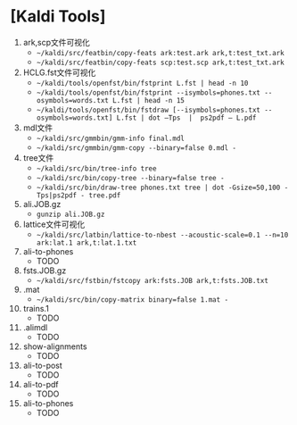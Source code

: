 # [Kaldi Tools]
1. ark,scp文件可视化
    - `~/kaldi/src/featbin/copy-feats ark:test.ark ark,t:test_txt.ark`
    - `~/kaldi/src/featbin/copy-feats scp:test.scp ark,t:test_txt.ark`
2. HCLG.fst文件可视化
    - `~/kaldi/tools/openfst/bin/fstprint L.fst | head -n 10`
    - `~/kaldi/tools/openfst/bin/fstprint --isymbols=phones.txt --osymbols=words.txt L.fst | head -n 15`
    - `~/kaldi/tools/openfst/bin/fstdraw [--isymbols=phones.txt --osymbols=words.txt] L.fst | dot –Tps  |  ps2pdf – L.pdf`
3. mdl文件
    - `~/kaldi/src/gmmbin/gmm-info final.mdl`
    - `~/kaldi/src/gmmbin/gmm-copy --binary=false 0.mdl -`
4. tree文件
    - `~/kaldi/src/bin/tree-info tree`
    - `~/kaldi/src/bin/copy-tree --binary=false tree -`
    - `~/kaldi/src/bin/draw-tree phones.txt tree | dot -Gsize=50,100 -Tps|ps2pdf - tree.pdf`
5. ali.JOB.gz
    - `gunzip ali.JOB.gz`
6. lattice文件可视化
    - `~/kaldi/src/latbin/lattice-to-nbest --acoustic-scale=0.1 --n=10 ark:lat.1 ark,t:lat.1.txt`
7. ali-to-phones
    - TODO
8. fsts.JOB.gz
    - `~/kaldi/src/fstbin/fstcopy ark:fsts.JOB ark,t:fsts.JOB.txt`
9. .mat
    - `~/kaldi/src/bin/copy-matrix binary=false 1.mat -`
10. trains.1
    - TODO
11. .alimdl
    - TODO
11. show-alignments
    - TODO
12. ali-to-post
    - TODO
13. ali-to-pdf
    - TODO
14. ali-to-phones
    - TODO


[1]:https://kaldi-asr.org/doc/tools.html